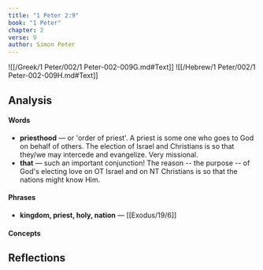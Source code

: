 ```yaml
---
title: "1 Peter 2:9"
book: "1 Peter"
chapter: 2
verse: 9
author: Simon Peter
---
```

![[/Greek/1 Peter/002/1 Peter-002-009G.md#Text]]
![[/Hebrew/1 Peter/002/1 Peter-002-009H.md#Text]]

## Analysis

#### Words
- **priesthood** — or 'order of priest'.  A priest is some one who goes to God on behalf of others.  The election of Israel and Christians is so that they/we may intercede and evangelize.  Very missional.
- **that** — such an important conjunction!  The reason -- the purpose -- of God's electing love on OT Israel and on NT Christians is so that the nations might know Him.

#### Phrases
- **kingdom, priest, holy, nation** — [[Exodus/19/6]]

#### Concepts

## Reflections
